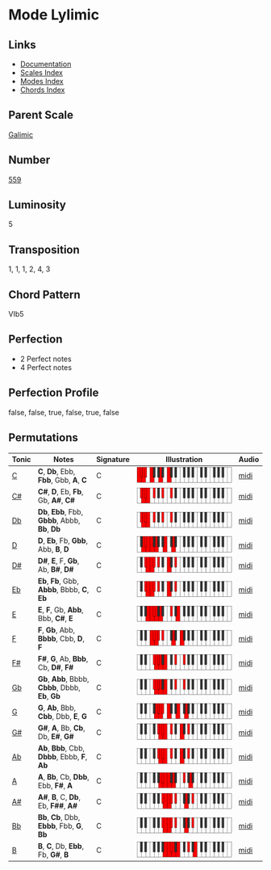 # Mode Lylimic

## Links

- [Documentation](README.md)
- [Scales Index](Scales.md)
- [Modes Index](Modes.md)
- [Chords Index](Chords.md)

## Parent Scale

[Galimic](ScaleGalimic.md)

## Number

[559](https://ianring.com/musictheory/scales/559)

## Luminosity

5

## Transposition

1, 1, 1, 2, 4, 3

## Chord Pattern

VIb5

## Perfection

- 2 Perfect notes
- 4 Perfect notes

## Perfection Profile

false, false, true, false, true, false

## Permutations

| Tonic | Notes | Signature | Illustration | Audio |
|-------|-------|-----------|--------------|-------|
| [C](ModeCNaturalLylimic.md) | **C**, **Db**, Ebb, **Fbb**, Gbb, **A**, **C** | C | ![CNaturalLylimic](ModeCNaturalLylimic.png) | [midi](https://github.com/edipermadi/music/blob/main/docs/ModeCNaturalLylimic.mid?raw=true) |
| [C#](ModeCSharpLylimic.md) | **C#**, **D**, Eb, **Fb**, Gb, **A#**, **C#** | C | ![CSharpLylimic](ModeCSharpLylimic.png) | [midi](https://github.com/edipermadi/music/blob/main/docs/ModeCSharpLylimic.mid?raw=true) |
| [Db](ModeDFlatLylimic.md) | **Db**, **Ebb**, Fbb, **Gbbb**, Abbb, **Bb**, **Db** | C | ![DFlatLylimic](ModeDFlatLylimic.png) | [midi](https://github.com/edipermadi/music/blob/main/docs/ModeDFlatLylimic.mid?raw=true) |
| [D](ModeDNaturalLylimic.md) | **D**, **Eb**, Fb, **Gbb**, Abb, **B**, **D** | C | ![DNaturalLylimic](ModeDNaturalLylimic.png) | [midi](https://github.com/edipermadi/music/blob/main/docs/ModeDNaturalLylimic.mid?raw=true) |
| [D#](ModeDSharpLylimic.md) | **D#**, **E**, F, **Gb**, Ab, **B#**, **D#** | C | ![DSharpLylimic](ModeDSharpLylimic.png) | [midi](https://github.com/edipermadi/music/blob/main/docs/ModeDSharpLylimic.mid?raw=true) |
| [Eb](ModeEFlatLylimic.md) | **Eb**, **Fb**, Gbb, **Abbb**, Bbbb, **C**, **Eb** | C | ![EFlatLylimic](ModeEFlatLylimic.png) | [midi](https://github.com/edipermadi/music/blob/main/docs/ModeEFlatLylimic.mid?raw=true) |
| [E](ModeENaturalLylimic.md) | **E**, **F**, Gb, **Abb**, Bbb, **C#**, **E** | C | ![ENaturalLylimic](ModeENaturalLylimic.png) | [midi](https://github.com/edipermadi/music/blob/main/docs/ModeENaturalLylimic.mid?raw=true) |
| [F](ModeFNaturalLylimic.md) | **F**, **Gb**, Abb, **Bbbb**, Cbb, **D**, **F** | C | ![FNaturalLylimic](ModeFNaturalLylimic.png) | [midi](https://github.com/edipermadi/music/blob/main/docs/ModeFNaturalLylimic.mid?raw=true) |
| [F#](ModeFSharpLylimic.md) | **F#**, **G**, Ab, **Bbb**, Cb, **D#**, **F#** | C | ![FSharpLylimic](ModeFSharpLylimic.png) | [midi](https://github.com/edipermadi/music/blob/main/docs/ModeFSharpLylimic.mid?raw=true) |
| [Gb](ModeGFlatLylimic.md) | **Gb**, **Abb**, Bbbb, **Cbbb**, Dbbb, **Eb**, **Gb** | C | ![GFlatLylimic](ModeGFlatLylimic.png) | [midi](https://github.com/edipermadi/music/blob/main/docs/ModeGFlatLylimic.mid?raw=true) |
| [G](ModeGNaturalLylimic.md) | **G**, **Ab**, Bbb, **Cbb**, Dbb, **E**, **G** | C | ![GNaturalLylimic](ModeGNaturalLylimic.png) | [midi](https://github.com/edipermadi/music/blob/main/docs/ModeGNaturalLylimic.mid?raw=true) |
| [G#](ModeGSharpLylimic.md) | **G#**, **A**, Bb, **Cb**, Db, **E#**, **G#** | C | ![GSharpLylimic](ModeGSharpLylimic.png) | [midi](https://github.com/edipermadi/music/blob/main/docs/ModeGSharpLylimic.mid?raw=true) |
| [Ab](ModeAFlatLylimic.md) | **Ab**, **Bbb**, Cbb, **Dbbb**, Ebbb, **F**, **Ab** | C | ![AFlatLylimic](ModeAFlatLylimic.png) | [midi](https://github.com/edipermadi/music/blob/main/docs/ModeAFlatLylimic.mid?raw=true) |
| [A](ModeANaturalLylimic.md) | **A**, **Bb**, Cb, **Dbb**, Ebb, **F#**, **A** | C | ![ANaturalLylimic](ModeANaturalLylimic.png) | [midi](https://github.com/edipermadi/music/blob/main/docs/ModeANaturalLylimic.mid?raw=true) |
| [A#](ModeASharpLylimic.md) | **A#**, **B**, C, **Db**, Eb, **F##**, **A#** | C | ![ASharpLylimic](ModeASharpLylimic.png) | [midi](https://github.com/edipermadi/music/blob/main/docs/ModeASharpLylimic.mid?raw=true) |
| [Bb](ModeBFlatLylimic.md) | **Bb**, **Cb**, Dbb, **Ebbb**, Fbb, **G**, **Bb** | C | ![BFlatLylimic](ModeBFlatLylimic.png) | [midi](https://github.com/edipermadi/music/blob/main/docs/ModeBFlatLylimic.mid?raw=true) |
| [B](ModeBNaturalLylimic.md) | **B**, **C**, Db, **Ebb**, Fb, **G#**, **B** | C | ![BNaturalLylimic](ModeBNaturalLylimic.png) | [midi](https://github.com/edipermadi/music/blob/main/docs/ModeBNaturalLylimic.mid?raw=true) |
